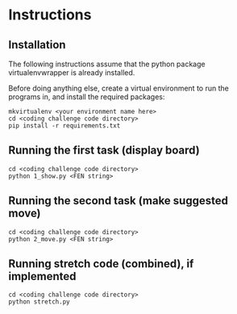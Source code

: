 # Instructions

## Installation

The following instructions assume that the python package virtualenvwrapper is already installed.

Before doing anything else, create a virtual environment to run the programs in, and install the required packages:

```
mkvirtualenv <your environment name here>
cd <coding challenge code directory>
pip install -r requirements.txt
```

## Running the first task (display board)

```
cd <coding challenge code directory>
python 1_show.py <FEN string>
```

## Running the second task (make suggested move)

```
cd <coding challenge code directory>
python 2_move.py <FEN string>
```

## Running stretch code (combined), if implemented

```
cd <coding challenge code directory>
python stretch.py
```
